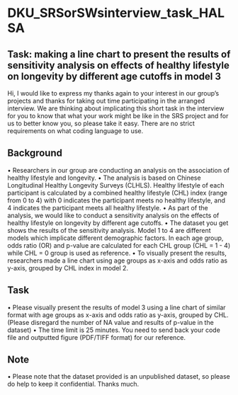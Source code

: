 # DKU_SRSorSWsinterview_task_HALSA


## Task: making a line chart to present the results of sensitivity analysis on effects of healthy lifestyle on longevity by different age cutoffs in model 3

Hi, I would like to express my thanks again to your interest in our group’s projects and thanks for taking out time participating in the arranged interview. We are thinking about implicating this short task in the interview for you to know that what your work might be like in the SRS project and for us to better know you, so please take it easy. There are no strict requirements on what coding language to use.


## Background
•	Researchers in our group are conducting an analysis on the association of healthy lifestyle and longevity.
•	The analysis is based on Chinese Longitudinal Healthy Longevity Surveys (CLHLS). Healthy lifestyle of each participant is calculated by a combined healthy lifestyle (CHL) index (range from 0 to 4) with 0 indicates the participant meets no healthy lifestyle, and 4 indicates the participant meets all healthy lifestyle.
•	As part of the analysis, we would like to conduct a sensitivity analysis on the effects of healthy lifestyle on longevity by different age cutoffs.
•	The dataset you get shows the results of the sensitivity analysis. Model 1 to 4 are different models which implicate different demographic factors. In each age group, odds ratio (OR) and p-value are calculated for each CHL group (CHL = 1 - 4) while CHL = 0 group is used as reference.
•	To visually present the results, researchers made a line chart using age groups as x-axis and odds ratio as y-axis, grouped by CHL index in model 2.
 
## Task
•	Please visually present the results of model 3 using a line chart of similar format with age groups as x-axis and odds ratio as y-axis, grouped by CHL. (Please disregard the number of NA value and results of p-value in the dataset)
•	The time limit is 25 minutes. You need to send back your code file and outputted figure (PDF/TIFF format) for our reference.

## Note
•	Please note that the dataset provided is an unpublished dataset, so please do help to keep it confidential. Thanks much.
